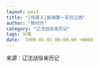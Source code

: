 ```yaml
---
layout: post
title: "[待录入]新编第一军在辽西"
author: "陈时杰"
category: "辽沈战役亲历记"
tags: 分类
date:  1900-01-01 00:00:00 +0000
---
```

来源：辽沈战役亲历记